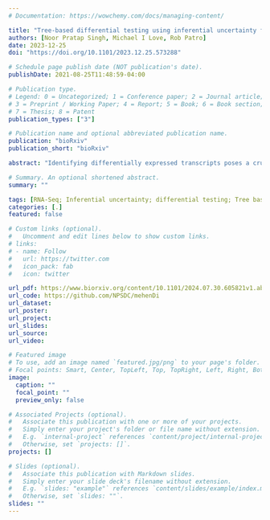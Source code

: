 ```yaml
---
# Documentation: https://wowchemy.com/docs/managing-content/

title: "Tree-based differential testing using inferential uncertainty for RNA-Seq"
authors: [Noor Pratap Singh, Michael I Love, Rob Patro]
date: 2023-12-25
doi: "https://doi.org/10.1101/2023.12.25.573288"

# Schedule page publish date (NOT publication's date).
publishDate: 2021-08-25T11:48:59-04:00

# Publication type.
# Legend: 0 = Uncategorized; 1 = Conference paper; 2 = Journal article;
# 3 = Preprint / Working Paper; 4 = Report; 5 = Book; 6 = Book section;
# 7 = Thesis; 8 = Patent
publication_types: ["3"]

# Publication name and optional abbreviated publication name.
publication: "bioRxiv"
publication_short: "bioRxiv"

abstract: "Identifying differentially expressed transcripts poses a crucial yet challenging problem in transcriptomics. Substantial uncertainty is associated with the abundance estimates of certain transcripts which, if ignored, can lead to the exaggeration of false positives and, if included, may lead to reduced power. For a given set of RNA-Seq samples, TreeTerminus arranges transcripts in a hierarchical tree structure that encodes different layers of resolution for interpretation of the abundance of transcriptional groups, with uncertainty generally decreasing as one ascends the tree from the leaves. We introduce trenDi, which utilizes the tree structure from TreeTerminus for differential testing. The candidate nodes are determined in a data-driven manner to maximize the signal that can be extracted from the data while controlling for the uncertainty associated with estimating the transcript abundances. The identified candidate nodes can include transcripts and inner nodes, with no two nodes having an ancestor/descendant relationship. We evaluated our method on both simulated and experimental datasets, comparing its performance with other tree-based differential methods as well as with uncertainty-aware differential transcript/gene expression methods. Our method detects inner nodes that show a strong signal for differential expression, which would have been overlooked when analyzing the transcripts alone."

# Summary. An optional shortened abstract.
summary: ""

tags: [RNA-Seq; Inferential uncertainty; differential testing; Tree based differential testing.]
categories: [.]
featured: false

# Custom links (optional).
#   Uncomment and edit lines below to show custom links.
# links:
# - name: Follow
#   url: https://twitter.com
#   icon_pack: fab
#   icon: twitter

url_pdf: https://www.biorxiv.org/content/10.1101/2024.07.30.605821v1.abstract
url_code: https://github.com/NPSDC/mehenDi
url_dataset:
url_poster:
url_project:
url_slides:
url_source:
url_video:

# Featured image
# To use, add an image named `featured.jpg/png` to your page's folder. 
# Focal points: Smart, Center, TopLeft, Top, TopRight, Left, Right, BottomLeft, Bottom, BottomRight.
image:
  caption: ""
  focal_point: ""
  preview_only: false

# Associated Projects (optional).
#   Associate this publication with one or more of your projects.
#   Simply enter your project's folder or file name without extension.
#   E.g. `internal-project` references `content/project/internal-project/index.md`.
#   Otherwise, set `projects: []`.
projects: []

# Slides (optional).
#   Associate this publication with Markdown slides.
#   Simply enter your slide deck's filename without extension.
#   E.g. `slides: "example"` references `content/slides/example/index.md`.
#   Otherwise, set `slides: ""`.
slides: ""
---
```


